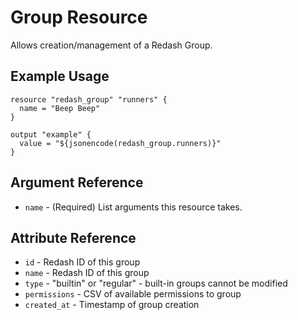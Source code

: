 # Group Resource

Allows creation/management of a Redash Group.

## Example Usage

```hcl
resource "redash_group" "runners" {
  name = "Beep Beep"
}

output "example" {
  value = "${jsonencode(redash_group.runners)}"
}
```

## Argument Reference

* `name` - (Required) List arguments this resource takes.

## Attribute Reference

* `id` - Redash ID of this group
* `name` - Redash ID of this group
* `type` - "builtin" or "regular" - built-in groups cannot be modified
* `permissions` - CSV of available permissions to group
* `created_at` - Timestamp of group creation
